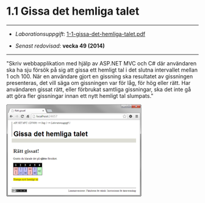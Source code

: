 # 1.1 Gissa det hemliga talet #

----------

- *Laborationsuppgift*:
[1-1-gissa-det-hemliga-talet.pdf](https://github.com/1dv409/kursmaterial/raw/master/Laborationsuppgifter/1-1-gissa-det-hemliga-talet.pdf)

- *Senast redovisad*: **vecka 49 (2014)**

----------

"Skriv webbapplikation med hjälp av ASP.NET MVC och C# där användaren ska ha sju försök på sig att gissa ett hemligt tal i det slutna intervallet mellan 1 och 100. När en användare gjort en gissning ska resultatet av gissningen presenteras, det vill säga om gissningen var för låg, för hög eller rätt. Har användaren gissat rätt, eller förbrukat samtliga gissningar, ska det inte gå att göra fler gissningar innan ett nytt hemligt tal slumpats."

![ScreenShot](README.png)


